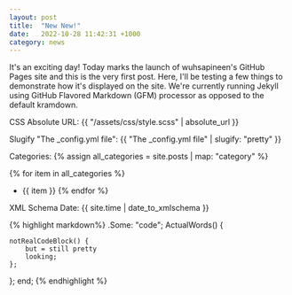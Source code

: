 ```yaml
---
layout: post
title:  "New New!"
date:   2022-10-28 11:42:31 +1000
category: news
---
```

It's an exciting day! Today marks the launch of wuhsapineen's GitHub Pages site and this is the very first post.
Here, I'll be testing a few things to demonstrate how it's displayed on the site. We're currently running Jekyll using GitHub Flavored Markdown (GFM) processor as opposed to the default kramdown.

CSS Absolute URL: {{ "/assets/css/style.scss" | absolute_url }}

Slugify "The _config.yml file": {{ "The _config.yml file" | slugify: "pretty" }}

Categories: {% assign all_categories = site.posts | map: "category" %}

{% for item in all_categories %}
- {{ item }}
{% endfor %}

XML Schema Date: {{ site.time | date_to_xmlschema }}

{% highlight markdown%}
.Some: "code";
ActualWords() {

    notRealCodeBlock() {
        but = still pretty
        looking;
    };
};
end;
{% endhighlight %}